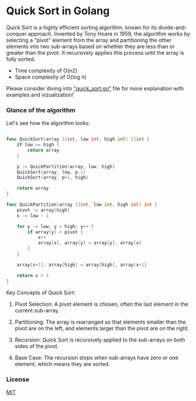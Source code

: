 
# Quick Sort in Golang

Quick Sort is a highly efficient sorting algorithm, known for its divide-and-conquer approach. Invented by Tony Hoare in 1959, the algorithm works by selecting a “pivot” element from the array and partitioning the other elements into two sub-arrays based on whether they are less than or greater than the pivot. It recursively applies this process until the array is fully sorted.

- Time complexity of O(n2)
- Space complexity of O(log n)

Please consider diving into ["quick_sort.go"](https://github.com/xoticdsign/QuickSort/blob/xoti%24/quick_sort.go) file for more explanation with examples and vizualization!

### Glance of the algorithm

Let's see how the algorithm looks:

```go

func QuickSort(array []int, low int, high int) []int {
	if low >= high {
		return array
	}

	p := QuickPartition(array, low, high)
	QuickSort(array, low, p-1)
	QuickSort(array, p+1, high)

	return array
}

func QuickPartition(array []int, low int, high int) int {
	pivot := array[high]
	x := low - 1

	for y := low; y < high; y++ {
		if array[y] < pivot {
			x++
			array[x], array[y] = array[y], array[x]
		}
	}

	array[x+1], array[high] = array[high], array[x+1]

	return x + 1
}

```

Key Concepts of Quick Sort:

1. Pivot Selection: A pivot element is chosen, often the last element in the current sub-array.

2. Partitioning: The array is rearranged so that elements smaller than the pivot are on the left, and elements larger than the pivot are on the right.

3. Recursion: Quick Sort is recursively applied to the sub-arrays on both sides of the pivot.

4. Base Case: The recursion stops when sub-arrays have zero or one element, which means they are sorted.

### License

[MIT](https://choosealicense.com/licenses/mit/)

